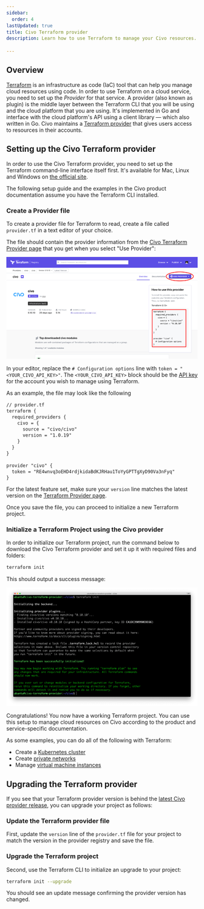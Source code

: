 ```yaml
---
sidebar:
  order: 4
lastUpdated: true
title: Civo Terraform provider
description: Learn how to use Terraform to manage your Civo resources. Find out how to automate the creation and management of your Civo infrastructure.

---
```


<head>
  <title>Using Terraform with Civo | Civo Documentation</title>
</head>

## Overview

[Terraform](https://www.terraform.io) is an infrastructure as code (IaC) tool that can help you manage cloud resources using code. In order to use Terraform on a cloud service, you need to set up the *Provider* for that service. A provider (also known as plugin) is the middle layer between the Terraform CLI that you will be using and the cloud platform that you are using. It's implemented in Go and interface with the cloud platform's API using a client library — which also written in Go. Civo maintains a [Terraform provider](https://registry.terraform.io/providers/civo/civo/latest) that gives users access to resources in their accounts.

## Setting up the Civo Terraform provider

In order to use the Civo Terraform provider, you need to set up the Terraform command-line interface itself first. It's available for Mac, Linux and Windows on [the official site](https://developer.hashicorp.com/terraform/downloads).

The following setup guide and the examples in the Civo product documentation assume you have the Terraform CLI installed.

### Create a Provider file

To create a provider file for Terraform to read, create a file called `provider.tf` in a text editor of your choice.

The file should contain the provider information from the [Civo Terraform Provider page](https://registry.terraform.io/providers/civo/civo/latest) that you get when you select "Use Provider":

![Terraform provider page with highlighted sections to use the Civo provider](../../../assets/terraform/terraform-1.png)

In your editor, replace the `# Configuration options` line with `token = "<YOUR_CIVO_API_KEY>"`. The `<YOUR_CIVO_API_KEY>` block should be the [API key](../account/api-keys.md) for the account you wish to manage using Terraform.

As an example, the file may look like the following

```hcl
// provider.tf
terraform {
  required_providers {
    civo = {
      source = "civo/civo"
      version = "1.0.19"
    }
  }
}

provider "civo" {
  token = "RE4wnvq3oEHD4rdjkidaBdKJRHau1ToYyGPTTgXyD90Va3nFyq"
}
```

For the latest feature set, make sure your `version` line matches the latest version on the [Terraform Provider page](https://registry.terraform.io/providers/civo/civo/latest).

Once you save the file, you can proceed to initialize a new Terraform project.

### Initialize a Terraform Project using the Civo provider

In order to initialize our Terraform project, run the command below to download the Civo Terraform provider and set it up it with required files and folders:

```bash
terraform init
```

This should output a success message:

![Terraform project initialized](../../../assets/terraform/terraform-2.png)

Congratulations! You now have a working Terraform project. You can use this setup to manage cloud resources on Civo according to the product and service-specific documentation.

As some examples, you can do all of the following with Terraform:

- Create a [Kubernetes cluster](../kubernetes/create-a-cluster.md)
- Create [private networks](../networking/private-networks.md)
- Manage [virtual machine instances](../compute/create-an-instance.md)

## Upgrading the Terraform provider

If you see that your Terraform provider version is behind the [latest Civo provider release](https://registry.terraform.io/providers/civo/civo/latest), you can upgrade your project as follows:

### Update the Terraform provider file

First, update the `version` line of the `provider.tf` file for your project to match the version in the provider registry and save the file.

### Upgrade the Terraform project

Second, use the Terraform CLI to initialize an upgrade to your project:

```bash
terraform init --upgrade
```

You should see an update message confirming the provider version has changed.